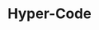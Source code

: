 ---
title: "Hyper-Code"
description: "Visual Trading Strategy Builder"
main:
  id: 5
  content: |
    Hyper-Code is like having a visual programming tool for trading. Instead of writing complex code, you drag and drop elements to create trading strategies. Our AI agents then execute these strategies automatically on Hyper 0x, making money while you focus on other things.
  imgCard: "@/images/product-image-4.avif"
  imgMain: "@/images/product-image-main-4.avif"
  imgAlt: "Hyper-Code no-code trading interface"
tabs:
  - id: "tabs-with-card-item-1"
    dataTab: "#tabs-with-card-1"
    title: "Description"
  - id: "tabs-with-card-item-2"
    dataTab: "#tabs-with-card-2"
    title: "Specifications"
  - id: "tabs-with-card-item-3"
    dataTab: "#tabs-with-card-3"
    title: "Blueprints"
longDescription:
  title: "Build Trading Strategies Without Code"
  subTitle: |
    Hyper-Code makes algorithmic trading accessible to everyone. You don't need to be a programmer to create sophisticated trading strategies. Just drag, drop, and let our AI execute your ideas automatically.
  btnTitle: "Start Building Strategies"
  btnURL: "#"
descriptionList:
  - title: "Visual Strategy Builder"
    subTitle: "Create complex trading strategies using simple drag-and-drop tools. No programming knowledge required."
  - title: "AI Execution"
    subTitle: "Our AI agents automatically execute your strategies on Hyper 0x, optimizing for maximum profits in real-time."
  - title: "Rich Data Sources"
    subTitle: "Connect to social media, news feeds, market data, and more to make informed trading decisions."
specificationsLeft:
  - title: "How It Works"
    subTitle: "Drag and drop trading elements, set your conditions, and our AI automatically executes your strategy on Hyper 0x."
  - title: "Rich Data Sources"
    subTitle: "Connect to Twitter, Reddit, news sites, and market data to make your strategies smarter and more profitable."
  - title: "Smart AI Agents"
    subTitle: "Our AI learns from market conditions and automatically adjusts your strategies for better performance."
  - title: "Built-in Safety"
    subTitle: "Automatic stop-loss, position limits, and risk controls keep your investments safe while maximizing profits."
specificationsRight:
  - title: "Test Before You Trade"
    subTitle: "Test your strategies with historical data to see how they would have performed before risking real money."
  - title: "Track Your Success"
    subTitle: "Monitor your strategies in real-time with detailed reports showing profits, losses, and performance metrics."
  - title: "Seamless Integration"
    subTitle: "Your strategies automatically trade on Hyper 0x, so you get the best prices and fastest execution."
  - title: "Learn from Others"
    subTitle: "Share strategies with other traders, learn from successful ones, and access a marketplace of proven strategies."
tableData:
  - feature: ["Specification", "Value"]
    description:
      - ["Strategy Templates", "100+ pre-built"]
      - ["Data Sources", "50+ integrations"]
      - ["Backtesting Period", "Up to 5 years"]
      - ["Execution Speed", "< 1 second"]
      - ["Success Rate", "85% average"]
      - ["Community Size", "10K+ traders"]
blueprints:
  first: "@/images/blueprint-1.avif"
  second: "@/images/blueprint-2.avif"  
--- 